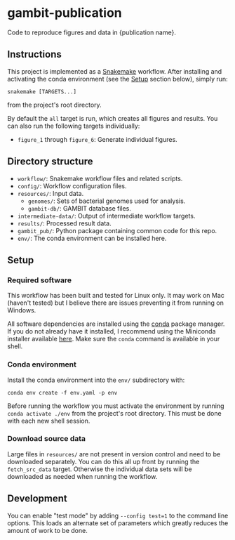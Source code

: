 # gambit-publication

Code to reproduce figures and data in {publication name}.


## Instructions

This project is implemented as a [Snakemake](https://snakemake.github.io/) workflow. After
installing and activating the conda environment (see the [Setup](#setup) section below), simply run:

```
snakemake [TARGETS...]
```

from the project's root directory.

By default the `all` target is run, which creates all figures and results. You can also run the
following targets individually:

* `figure_1` through `figure_6`: Generate individual figures.


## Directory structure

* `workflow/`: Snakemake workflow files and related scripts.
* `config/`: Workflow configuration files.
* `resources/`: Input data.
  * `genomes/`: Sets of bacterial genomes used for analysis.
  * `gambit-db/`: GAMBIT database files.
* `intermediate-data/`: Output of intermediate workflow targets.
* `results/`: Processed result data.
* `gambit_pub/`: Python package containing common code for this repo.
* `env/`: The conda environment can be installed here.


## Setup

### Required software

This workflow has been built and tested for Linux only. It may work on Mac (haven't tested) but I
believe there are issues preventing it from running on Windows.

All software dependencies are installed using the [conda](https://docs.conda.io) package manager.
If you do not already have it installed, I recommend using the Miniconda installer available
[here](https://docs.conda.io/en/latest/miniconda.html). Make sure the `conda` command is available
in your shell.


### Conda environment

Install the conda environment into the `env/` subdirectory with:

```
conda env create -f env.yaml -p env
```

Before running the workflow you must activate the environment by running `conda activate ./env`
from the project's root directory. This must be done with each new shell session.


### Download source data

Large files in `resources/` are not present in version control and need to be downloaded separately.
You can do this all up front by running the `fetch_src_data` target. Otherwise the individual data
sets will be downloaded as needed when running the workflow.


## Development

You can enable "test mode" by adding `--config test=1` to the command line options. This loads
an alternate set of parameters which greatly reduces the amount of work to be done.

